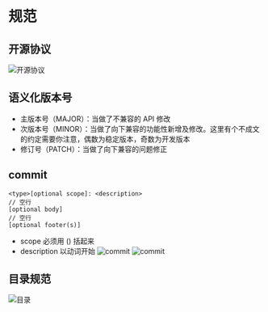 # 规范
## 开源协议
![开源协议](../resource/openSource.jpg)

## 语义化版本号
- 主版本号（MAJOR）：当做了不兼容的 API 修改
- 次版本号（MINOR）：当做了向下兼容的功能性新增及修改。这里有个不成文的约定需要你注意，偶数为稳定版本，奇数为开发版本
- 修订号（PATCH）：当做了向下兼容的问题修正

## commit
```
<type>[optional scope]: <description>
// 空行
[optional body]
// 空行
[optional footer(s)]
```
- scope 必须用 () 括起来
- description 以动词开始
![commit](../resource/commit.jpg)
![commit](../resource/commit1.jpg)

## 目录规范
![目录](../resource/dire.jpg)